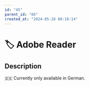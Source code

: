 ```yaml
---
id: "45"
parent_id: "66"
created_at: "2024-05-28 00:18:14"
---
```


# 🏷️ Adobe Reader

## Description

🇩🇪 Currently only available in German.